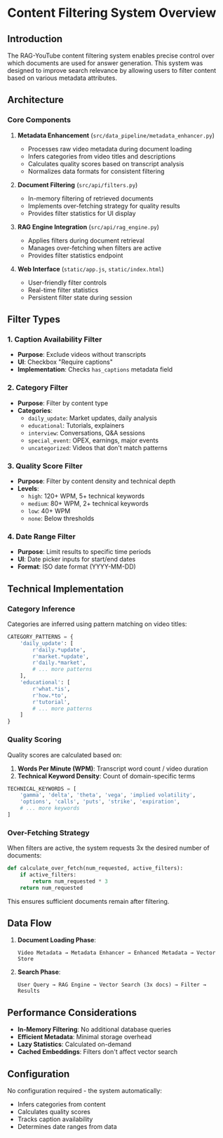 # Content Filtering System Overview

## Introduction

The RAG-YouTube content filtering system enables precise control over which documents are used for answer generation. This system was designed to improve search relevance by allowing users to filter content based on various metadata attributes.

## Architecture

### Core Components

1. **Metadata Enhancement** (`src/data_pipeline/metadata_enhancer.py`)
   - Processes raw video metadata during document loading
   - Infers categories from video titles and descriptions
   - Calculates quality scores based on transcript analysis
   - Normalizes data formats for consistent filtering

2. **Document Filtering** (`src/api/filters.py`)
   - In-memory filtering of retrieved documents
   - Implements over-fetching strategy for quality results
   - Provides filter statistics for UI display

3. **RAG Engine Integration** (`src/api/rag_engine.py`)
   - Applies filters during document retrieval
   - Manages over-fetching when filters are active
   - Provides filter statistics endpoint

4. **Web Interface** (`static/app.js`, `static/index.html`)
   - User-friendly filter controls
   - Real-time filter statistics
   - Persistent filter state during session

## Filter Types

### 1. Caption Availability Filter
- **Purpose**: Exclude videos without transcripts
- **UI**: Checkbox "Require captions"
- **Implementation**: Checks `has_captions` metadata field

### 2. Category Filter
- **Purpose**: Filter by content type
- **Categories**:
  - `daily_update`: Market updates, daily analysis
  - `educational`: Tutorials, explainers
  - `interview`: Conversations, Q&A sessions
  - `special_event`: OPEX, earnings, major events
  - `uncategorized`: Videos that don't match patterns

### 3. Quality Score Filter
- **Purpose**: Filter by content density and technical depth
- **Levels**:
  - `high`: 120+ WPM, 5+ technical keywords
  - `medium`: 80+ WPM, 2+ technical keywords
  - `low`: 40+ WPM
  - `none`: Below thresholds

### 4. Date Range Filter
- **Purpose**: Limit results to specific time periods
- **UI**: Date picker inputs for start/end dates
- **Format**: ISO date format (YYYY-MM-DD)

## Technical Implementation

### Category Inference

Categories are inferred using pattern matching on video titles:

```python
CATEGORY_PATTERNS = {
    'daily_update': [
        r'daily.*update',
        r'market.*update',
        r'daily.*market',
        # ... more patterns
    ],
    'educational': [
        r'what.*is',
        r'how.*to',
        r'tutorial',
        # ... more patterns
    ]
}
```

### Quality Scoring

Quality scores are calculated based on:
1. **Words Per Minute (WPM)**: Transcript word count / video duration
2. **Technical Keyword Density**: Count of domain-specific terms

```python
TECHNICAL_KEYWORDS = [
    'gamma', 'delta', 'theta', 'vega', 'implied volatility',
    'options', 'calls', 'puts', 'strike', 'expiration',
    # ... more keywords
]
```

### Over-Fetching Strategy

When filters are active, the system requests 3x the desired number of documents:

```python
def calculate_over_fetch(num_requested, active_filters):
    if active_filters:
        return num_requested * 3
    return num_requested
```

This ensures sufficient documents remain after filtering.

## Data Flow

1. **Document Loading Phase**:
   ```
   Video Metadata → Metadata Enhancer → Enhanced Metadata → Vector Store
   ```

2. **Search Phase**:
   ```
   User Query → RAG Engine → Vector Search (3x docs) → Filter → Results
   ```

## Performance Considerations

- **In-Memory Filtering**: No additional database queries
- **Efficient Metadata**: Minimal storage overhead
- **Lazy Statistics**: Calculated on-demand
- **Cached Embeddings**: Filters don't affect vector search

## Configuration

No configuration required - the system automatically:
- Infers categories from content
- Calculates quality scores
- Tracks caption availability
- Determines date ranges from data